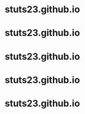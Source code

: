 # stuts23.github.io
# stuts23.github.io
# stuts23.github.io
# stuts23.github.io
# stuts23.github.io
